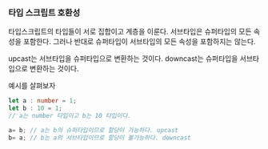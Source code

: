 ### 타입 스크립트 호환성

타입스크립트의 타입들이 서로 집합이고 계층을 이룬다.
서브타입은 슈퍼타입의 모든 속성을 포함한다. 그러나 반대로 슈퍼타입이 서브타입의 모든 속성을 포함하지는 않는다.

upcast는 서브타입을 슈퍼타입으로 변환하는 것이다.
downcast는 슈퍼타입을 서브타입으로 변환하는 것이다.

예시를 살펴보자

```typescript
let a : number = 1;
let b : 10 = 1;
// a는 number 타입이고 b는 10 타입이다.

a= b; // a는 b의 슈퍼타입이므로 할당이 가능하다. upcast
b= a; // b는 a의 서브타입이므로 할당이 불가능하다. downcast
```


